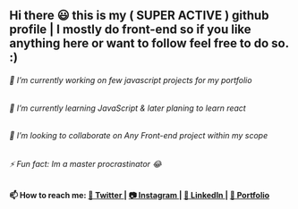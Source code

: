 ## Hi there 😃 this is my ( SUPER ACTIVE ) github profile | I mostly do front-end so if you like anything here or want to follow feel free to do so. :)

 
###### 🔭 I’m currently working on few javascript projects for my portfolio
###### 🌱 I’m currently learning JavaScript & later planing to learn react
###### 👯 I’m looking to collaborate on Any Front-end project within my scope
###### ⚡ Fun fact: Im a master procrastinator 😂
 
#### 📫 How to reach me: [ 💜 Twitter ](https://twitter.com/Rohil_Cris)| [ 📷 Instagram ](https://www.instagram.com/rcris.p) | [ 🤵 LinkedIn ](https://www.linkedin.com/in/rohil-pinto)| [ 🎯 Portfolio ](https://rohilpinto.com)
 

 
